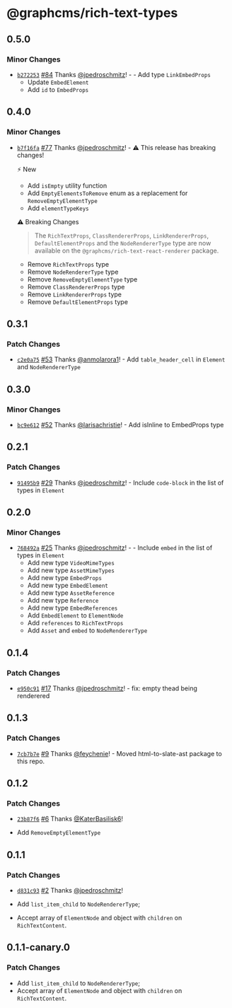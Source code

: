 # @graphcms/rich-text-types

## 0.5.0

### Minor Changes

- [`b272253`](https://github.com/GraphCMS/rich-text/commit/b2722534275efd2c5e473d549d0f0e5a28100025) [#84](https://github.com/GraphCMS/rich-text/pull/84) Thanks [@jpedroschmitz](https://github.com/jpedroschmitz)! - - Add type `LinkEmbedProps`
  - Update `EmbedElement`
  - Add `id` to `EmbedProps`

## 0.4.0

### Minor Changes

- [`b7f16fa`](https://github.com/GraphCMS/rich-text/commit/b7f16fa76a28ad0f5cdbe6cb1f58d7fafa63df15) [#77](https://github.com/GraphCMS/rich-text/pull/77) Thanks [@jpedroschmitz](https://github.com/jpedroschmitz)! - ⚠️ This release has breaking changes!

  ⚡️ New

  - Add `isEmpty` utility function
  - Add `EmptyElementsToRemove` enum as a replacement for `RemoveEmptyElementType`
  - Add `elementTypeKeys`

  ⚠️ Breaking Changes

  > The `RichTextProps`, `ClassRendererProps`, `LinkRendererProps`, `DefaultElementProps` and the `NodeRendererType` type are now available on the `@graphcms/rich-text-react-renderer` package.

  - Remove `RichTextProps` type
  - Remove `NodeRendererType` type
  - Remove `RemoveEmptyElementType` type
  - Remove `ClassRendererProps` type
  - Remove `LinkRendererProps` type
  - Remove `DefaultElementProps` type

## 0.3.1

### Patch Changes

- [`c2e0a75`](https://github.com/GraphCMS/rich-text/commit/c2e0a75e995591bb299250f4d14092b1843b1183) [#53](https://github.com/GraphCMS/rich-text/pull/53) Thanks [@anmolarora1](https://github.com/anmolarora1)! - Add `table_header_cell` in `Element` and `NodeRendererType`

## 0.3.0

### Minor Changes

- [`bc9e612`](https://github.com/GraphCMS/rich-text/commit/bc9e61293ec0535328541c95c33e71f51ec09c43) [#52](https://github.com/GraphCMS/rich-text/pull/52) Thanks [@larisachristie](https://github.com/larisachristie)! - Add isInline to EmbedProps type

## 0.2.1

### Patch Changes

- [`91495b9`](https://github.com/GraphCMS/rich-text/commit/91495b9f3649c0bf92326d52365473d376ad598f) [#29](https://github.com/GraphCMS/rich-text/pull/29) Thanks [@jpedroschmitz](https://github.com/jpedroschmitz)! - Include `code-block` in the list of types in `Element`

## 0.2.0

### Minor Changes

- [`768492a`](https://github.com/GraphCMS/rich-text/commit/768492a5dd5e642cc639b82cd7e13f2ce7f2dc96) [#25](https://github.com/GraphCMS/rich-text/pull/25) Thanks [@jpedroschmitz](https://github.com/jpedroschmitz)! - - Include `embed` in the list of types in `Element`
  - Add new type `VideoMimeTypes`
  - Add new type `AssetMimeTypes`
  - Add new type `EmbedProps`
  - Add new type `EmbedElement`
  - Add new type `AssetReference`
  - Add new type `Reference`
  - Add new type `EmbedReferences`
  - Add `EmbedElement` to `ElementNode`
  - Add `references` to `RichTextProps`
  - Add `Asset` and `embed` to `NodeRendererType`

## 0.1.4

### Patch Changes

- [`e950c91`](https://github.com/GraphCMS/rich-text/commit/e950c917befe31060c77891dd44f7722c9c93c77) [#17](https://github.com/GraphCMS/rich-text/pull/17) Thanks [@jpedroschmitz](https://github.com/jpedroschmitz)! - fix: empty thead being renderered

## 0.1.3

### Patch Changes

- [`7cb7b7e`](https://github.com/GraphCMS/rich-text-renderer/commit/7cb7b7ef78a465c54982f81c77432d001ea9645b) [#9](https://github.com/GraphCMS/rich-text-renderer/pull/9) Thanks [@feychenie](https://github.com/feychenie)! - Moved html-to-slate-ast package to this repo.

## 0.1.2

### Patch Changes

- [`23b87f6`](https://github.com/GraphCMS/rich-text-renderer/commit/23b87f6218040df283d112307c3720645a5936aa) [#6](https://github.com/GraphCMS/rich-text-renderer/pull/6) Thanks [@KaterBasilisk6](https://github.com/KaterBasilisk6)!

- Add `RemoveEmptyElementType`

## 0.1.1

### Patch Changes

- [`d831c93`](https://github.com/GraphCMS/rich-text-renderer/commit/d831c93be2f1a07aea2377e0d5842e130e104bfd) [#2](https://github.com/GraphCMS/rich-text-renderer/pull/2) Thanks [@jpedroschmitz](https://github.com/jpedroschmitz)!

- Add `list_item_child` to `NodeRendererType`;
- Accept array of `ElementNode` and object with `children` on `RichTextContent`.

## 0.1.1-canary.0

### Patch Changes

- Add `list_item_child` to `NodeRendererType`;
- Accept array of `ElementNode` and object with `children` on `RichTextContent`.
